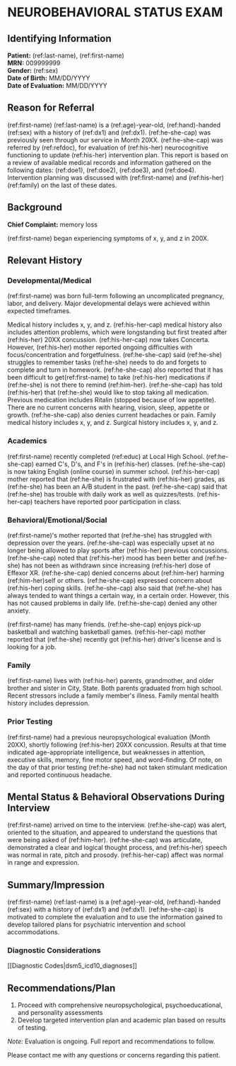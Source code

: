 # NEUROBEHAVIORAL STATUS EXAM

## Identifying Information

**Patient:** (ref:last-name), (ref:first-name)\
**MRN:** 009999999\
**Gender:** (ref:sex)\
**Date of Birth:** MM/DD/YYYY\
**Date of Evaluation:** MM/DD/YYYY

## Reason for Referral

(ref:first-name) (ref:last-name) is a (ref:age)-year-old, (ref:hand)-handed (ref:sex) with a history of (ref:dx1) and (ref:dx1).
(ref:he-she-cap) was previously seen through our service in Month 20XX.
(ref:he-she-cap) was referred by (ref:refdoc), for evaluation of (ref:his-her) neurocognitive functioning to update (ref:his-her) intervention plan.
This report is based on a review of available medical records and information gathered on the following dates: (ref:doe1), (ref:doe2), (ref:doe3), and (ref:doe4).
Intervention planning was discussed with (ref:first-name) and (ref:his-her) (ref:family) on the last of these dates.

## Background

**Chief Complaint:** memory loss

(ref:first-name) began experiencing symptoms of x, y, and z in 200X.

## Relevant History

### Developmental/Medical

(ref:first-name) was born full-term following an uncomplicated pregnancy, labor, and delivery.
Major developmental delays were achieved within expected timeframes.

Medical history includes x, y, and z.
(ref:his-her-cap) medical history also includes attention problems, which were longstanding but first treated after (ref:his-her) 20XX concussion.
(ref:his-her-cap) now takes Concerta.
However, (ref:his-her) mother reported ongoing difficulties with focus/concentration and forgetfulness.
(ref:he-she-cap) said (ref:he-she) struggles to remember tasks (ref:he-she) needs to do and forgets to complete and turn in homework.
(ref:he-she-cap) also reported that it has been difficult to get(ref:first-name) to take (ref:his-her) medications if (ref:he-she) is not there to remind (ref:him-her).
(ref:he-she-cap) has told (ref:his-her) that (ref:he-she) would like to stop taking all medication.
Previous medication includes Ritalin (stopped because of low appetite).
There are no current concerns with hearing, vision, sleep, appetite or growth.
(ref:he-she-cap) also denies current headaches or pain.
Family medical history includes x, y, and z. Surgical history includes x, y, and z.

### Academics

(ref:first-name) recently completed (ref:educ) at Local High School.
(ref:he-she-cap) earned C's, D's, and F's in (ref:his-her) classes.
(ref:he-she-cap) is now taking English (online course) in summer school.
(ref:his-her-cap) mother reported that (ref:he-she) is frustrated with (ref:his-her) grades, as (ref:he-she) has been an A/B student in the past.
(ref:he-she-cap) said that (ref:he-she) has trouble with daily work as well as quizzes/tests.
(ref:his-her-cap) teachers have reported poor participation in class.

### Behavioral/Emotional/Social

(ref:first-name)'s mother reported that (ref:he-she) has struggled with depression over
the years. (ref:he-she-cap) was especially upset at no longer being allowed to
play sports after (ref:his-her) previous concussions. (ref:he-she-cap) noted
that (ref:his-her) mood has been better and (ref:he-she) has not been as
withdrawn since increasing (ref:his-her) dose of Effexor XR. (ref:he-she-cap)
denied concerns about (ref:him-her) harming (ref:him-her)self or others.
(ref:he-she-cap) expressed concern about (ref:his-her) coping skills.
(ref:he-she-cap) also said that (ref:he-she) has always tended to want things a
certain way, in a certain order. However, this has not caused problems in daily
life. (ref:he-she-cap) denied any other anxiety.

(ref:first-name) has many friends. (ref:he-she-cap) enjoys pick-up basketball and watching
basketball games. (ref:his-her-cap) mother reported that (ref:he-she) recently got
(ref:his-her) driver's license and is looking for a job.

### Family

(ref:first-name) lives with (ref:his-her) parents, grandmother, and older brother and
sister in City, State. Both parents graduated from high school. Recent stressors
include a family member's illness. Family mental health history includes
depression.

### Prior Testing

(ref:first-name) had a previous neuropsychological evaluation (Month 20XX), shortly
following (ref:his-her) 20XX concussion. Results at that time indicated
age-appropriate intelligence, but weaknesses in attention, executive skills,
memory, fine motor speed, and word-finding. Of note, on the day of that prior
testing (ref:he-she) had not taken stimulant medication and reported continuous
headache.

## Mental Status & Behavioral Observations During Interview

(ref:first-name) arrived on time to the interview. (ref:he-she-cap) was alert, oriented to
the situation, and appeared to understand the questions that were being asked of
(ref:him-her). (ref:he-she-cap) was articulate, demonstrated a clear and logical
thought process, and (ref:his-her) speech was normal in rate, pitch and prosody.
(ref:his-her-cap) affect was normal in range and expression.

## Summary/Impression

(ref:first-name) (ref:last-name) is a (ref:age)-year-old, (ref:hand)-handed (ref:sex) with a
history of (ref:dx1) and (ref:dx1). (ref:he-she-cap) is motivated to complete
the evaluation and to use the information gained to develop tailored plans for
psychiatric intervention and school accommodations.

### Diagnostic Considerations

[[Diagnostic Codes|dsm5_icd10_diagnoses]]

## Recommendations/Plan

1.  Proceed with comprehensive neuropsychological, psychoeducational, and
    personality assessments
2.  Develop targeted intervention plan and academic plan based on results of
    testing.

_Note:_ Evaluation is ongoing. Full report and recommendations to follow.

Please contact me with any questions or concerns regarding this patient.
